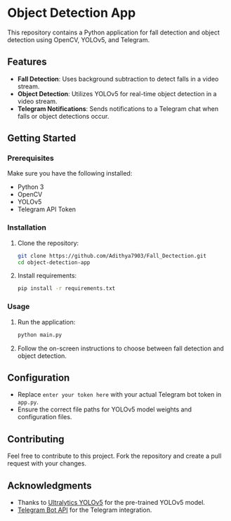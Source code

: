 # Object Detection App

This repository contains a Python application for fall detection and object detection using OpenCV, YOLOv5, and Telegram.

## Features

- **Fall Detection**: Uses background subtraction to detect falls in a video stream.
- **Object Detection**: Utilizes YOLOv5 for real-time object detection in a video stream.
- **Telegram Notifications**: Sends notifications to a Telegram chat when falls or object detections occur.

## Getting Started

### Prerequisites

Make sure you have the following installed:

- Python 3
- OpenCV
- YOLOv5
- Telegram API Token

### Installation

1. Clone the repository:

    ```bash
    git clone https://github.com/Adithya7903/Fall_Dectection.git
    cd object-detection-app
    ```

2. Install requirements:

    ```bash
    pip install -r requirements.txt
    ```

### Usage

1. Run the application:

    ```bash
    python main.py
    ```

2. Follow the on-screen instructions to choose between fall detection and object detection.

## Configuration

- Replace `enter your token here` with your actual Telegram bot token in `app.py`.
- Ensure the correct file paths for YOLOv5 model weights and configuration files.

## Contributing

Feel free to contribute to this project. Fork the repository and create a pull request with your changes.


## Acknowledgments

- Thanks to [Ultralytics YOLOv5](https://github.com/ultralytics/yolov5) for the pre-trained YOLOv5 model.
- [Telegram Bot API](https://core.telegram.org/bots) for the Telegram integration.

